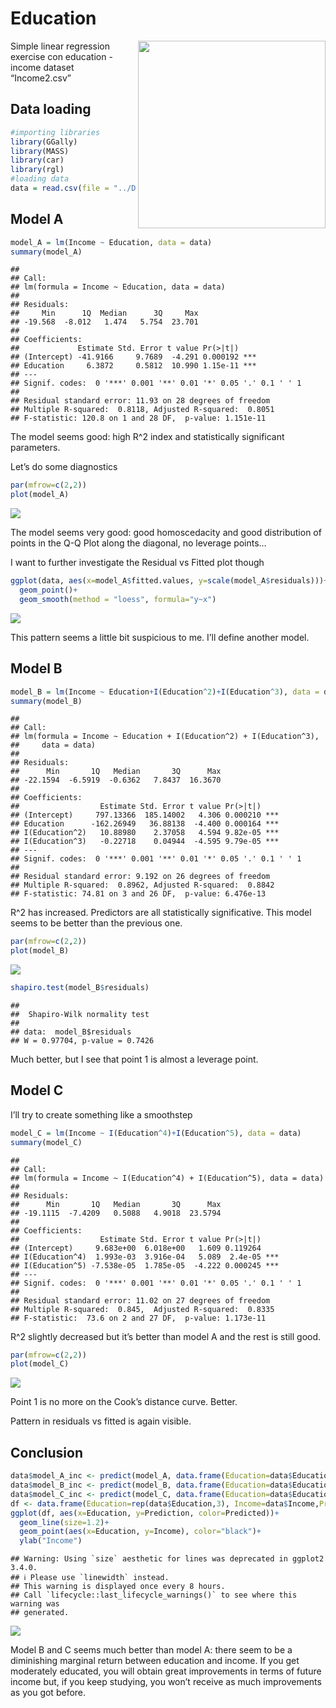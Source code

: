 Education
================

<img src="images/money_education.jfif" width="300" align="right"/>

Simple linear regression exercise con education - income dataset
“Income2.csv”

## Data loading

``` r
#importing libraries
library(GGally)
library(MASS)
library(car)
library(rgl)
#loading data
data = read.csv(file = "../Datasets/Income2.csv", header = T)
```

## Model A

``` r
model_A = lm(Income ~ Education, data = data)
summary(model_A)
```

    ## 
    ## Call:
    ## lm(formula = Income ~ Education, data = data)
    ## 
    ## Residuals:
    ##     Min      1Q  Median      3Q     Max 
    ## -19.568  -8.012   1.474   5.754  23.701 
    ## 
    ## Coefficients:
    ##             Estimate Std. Error t value Pr(>|t|)    
    ## (Intercept) -41.9166     9.7689  -4.291 0.000192 ***
    ## Education     6.3872     0.5812  10.990 1.15e-11 ***
    ## ---
    ## Signif. codes:  0 '***' 0.001 '**' 0.01 '*' 0.05 '.' 0.1 ' ' 1
    ## 
    ## Residual standard error: 11.93 on 28 degrees of freedom
    ## Multiple R-squared:  0.8118, Adjusted R-squared:  0.8051 
    ## F-statistic: 120.8 on 1 and 28 DF,  p-value: 1.151e-11

The model seems good: high R^2 index and statistically significant
parameters.

Let’s do some diagnostics

``` r
par(mfrow=c(2,2))
plot(model_A)
```

![](Education_files/figure-gfm/unnamed-chunk-3-1.png)<!-- -->

The model seems very good: good homoscedacity and good distribution of
points in the Q-Q Plot along the diagonal, no leverage points…

I want to further investigate the Residual vs Fitted plot though

``` r
ggplot(data, aes(x=model_A$fitted.values, y=scale(model_A$residuals)))+
  geom_point()+
  geom_smooth(method = "loess", formula="y~x")
```

![](Education_files/figure-gfm/unnamed-chunk-4-1.png)<!-- -->

This pattern seems a little bit suspicious to me. I’ll define another
model.

## Model B

``` r
model_B = lm(Income ~ Education+I(Education^2)+I(Education^3), data = data)
summary(model_B)
```

    ## 
    ## Call:
    ## lm(formula = Income ~ Education + I(Education^2) + I(Education^3), 
    ##     data = data)
    ## 
    ## Residuals:
    ##      Min       1Q   Median       3Q      Max 
    ## -22.1594  -6.5919  -0.6362   7.8437  16.3670 
    ## 
    ## Coefficients:
    ##                  Estimate Std. Error t value Pr(>|t|)    
    ## (Intercept)     797.13366  185.14002   4.306 0.000210 ***
    ## Education      -162.26949   36.88138  -4.400 0.000164 ***
    ## I(Education^2)   10.88980    2.37058   4.594 9.82e-05 ***
    ## I(Education^3)   -0.22718    0.04944  -4.595 9.79e-05 ***
    ## ---
    ## Signif. codes:  0 '***' 0.001 '**' 0.01 '*' 0.05 '.' 0.1 ' ' 1
    ## 
    ## Residual standard error: 9.192 on 26 degrees of freedom
    ## Multiple R-squared:  0.8962, Adjusted R-squared:  0.8842 
    ## F-statistic: 74.81 on 3 and 26 DF,  p-value: 6.476e-13

R^2 has increased. Predictors are all statistically significative. This
model seems to be better than the previous one.

``` r
par(mfrow=c(2,2))
plot(model_B)
```

![](Education_files/figure-gfm/unnamed-chunk-6-1.png)<!-- -->

``` r
shapiro.test(model_B$residuals)
```

    ## 
    ##  Shapiro-Wilk normality test
    ## 
    ## data:  model_B$residuals
    ## W = 0.97704, p-value = 0.7426

Much better, but I see that point 1 is almost a leverage point.

## Model C

I’ll try to create something like a smoothstep

``` r
model_C = lm(Income ~ I(Education^4)+I(Education^5), data = data)
summary(model_C)
```

    ## 
    ## Call:
    ## lm(formula = Income ~ I(Education^4) + I(Education^5), data = data)
    ## 
    ## Residuals:
    ##      Min       1Q   Median       3Q      Max 
    ## -19.1115  -7.4209   0.5088   4.9018  23.5794 
    ## 
    ## Coefficients:
    ##                  Estimate Std. Error t value Pr(>|t|)    
    ## (Intercept)     9.683e+00  6.018e+00   1.609 0.119264    
    ## I(Education^4)  1.993e-03  3.916e-04   5.089  2.4e-05 ***
    ## I(Education^5) -7.538e-05  1.785e-05  -4.222 0.000245 ***
    ## ---
    ## Signif. codes:  0 '***' 0.001 '**' 0.01 '*' 0.05 '.' 0.1 ' ' 1
    ## 
    ## Residual standard error: 11.02 on 27 degrees of freedom
    ## Multiple R-squared:  0.845,  Adjusted R-squared:  0.8335 
    ## F-statistic:  73.6 on 2 and 27 DF,  p-value: 1.173e-11

R^2 slightly decreased but it’s better than model A and the rest is
still good.

``` r
par(mfrow=c(2,2))
plot(model_C)
```

![](Education_files/figure-gfm/unnamed-chunk-8-1.png)<!-- -->

Point 1 is no more on the Cook’s distance curve. Better.

Pattern in residuals vs fitted is again visible.

## Conclusion

``` r
data$model_A_inc <- predict(model_A, data.frame(Education=data$Education))
data$model_B_inc <- predict(model_B, data.frame(Education=data$Education))
data$model_C_inc <- predict(model_C, data.frame(Education=data$Education))
df <- data.frame(Education=rep(data$Education,3), Income=data$Income,Prediction=c(data$model_A_inc,data$model_B_inc,data$model_C_inc), Predicted=c(rep("model A",30),rep("model B",30),rep("model C",30)))
ggplot(df, aes(x=Education, y=Prediction, color=Predicted))+
  geom_line(size=1.2)+
  geom_point(aes(x=Education, y=Income), color="black")+
  ylab("Income")
```

    ## Warning: Using `size` aesthetic for lines was deprecated in ggplot2 3.4.0.
    ## ℹ Please use `linewidth` instead.
    ## This warning is displayed once every 8 hours.
    ## Call `lifecycle::last_lifecycle_warnings()` to see where this warning was
    ## generated.

![](Education_files/figure-gfm/unnamed-chunk-9-1.png)<!-- -->

Model B and C seems much better than model A: there seem to be a
diminishing marginal return between education and income. If you get
moderately educated, you will obtain great improvements in terms of
future income but, if you keep studying, you won’t receive as much
improvements as you got before.
